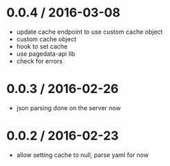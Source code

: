 
0.0.4 / 2016-03-08
==================

  * update cache endpoint to use custom cache object
  * custom cache object
  * hook to set cache
  * use pagedata-api lib
  * check for errors

0.0.3 / 2016-02-26
==================

  * json parsing done on the server now

0.0.2 / 2016-02-23
==================

  * allow setting cache to null, parse yaml for now
